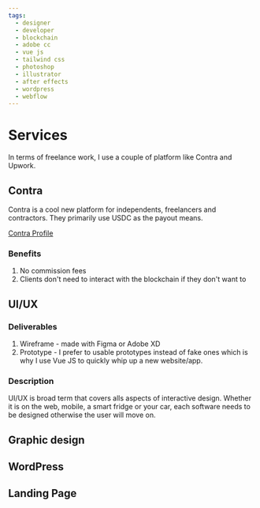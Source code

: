 ```yaml
---
tags:
  - designer
  - developer
  - blockchain
  - adobe cc
  - vue js
  - tailwind css
  - photoshop
  - illustrator
  - after effects
  - wordpress
  - webflow
---
```


# Services

In terms of freelance work, I use a couple of platform like Contra and Upwork.

## Contra

Contra is a cool new platform for independents, freelancers and contractors.  They primarily use USDC as the payout means.  

[Contra Profile](https:/contra.com/jkhan_design)

### Benefits

1. No commission fees
2. Clients don't need to interact with the blockchain if they don't want to

## UI/UX
### Deliverables
1. Wireframe - made with Figma or Adobe XD
2. Prototype - I prefer to usable prototypes instead of fake ones which is why I use Vue JS to quickly whip up a new website/app.

### Description
UI/UX is broad term that covers alls aspects of interactive design.  Whether it is on the web, mobile, a smart fridge or your car, each software needs to be designed otherwise the user will move on.  


## Graphic design
## WordPress
## Landing Page

